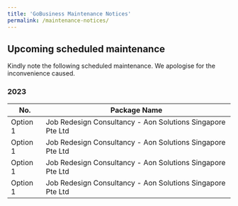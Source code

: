 ```yaml
---
title: 'GoBusiness Maintenance Notices'
permalink: /maintenance-notices/
---
```


## Upcoming scheduled maintenance

Kindly note the following scheduled maintenance. We apologise for the inconvenience caused.

### 2023

| **No.** | **Package Name** |
| ------  |------------------|
| Option 1 | Job Redesign Consultancy - Aon Solutions Singapore Pte Ltd |
| Option 1 | Job Redesign Consultancy - Aon Solutions Singapore Pte Ltd |
| Option 1 | Job Redesign Consultancy - Aon Solutions Singapore Pte Ltd |
| Option 1 | Job Redesign Consultancy - Aon Solutions Singapore Pte Ltd |



<script src="/jquery/jquery.min.js"></script>
<script src="/jquery/resize-tables.js"></script>
